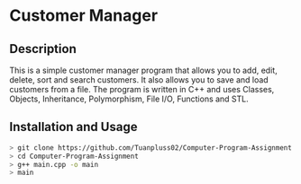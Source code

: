 # Customer Manager
## Description
This is a simple customer manager program that allows you to add, edit, delete, sort and search customers. It also allows you to save and load customers from a file. The program is written in C++ and uses Classes, Objects, Inheritance, Polymorphism, File I/O, Functions and STL.

## Installation and Usage
```bash
> git clone https://github.com/Tuanpluss02/Computer-Program-Assignment
> cd Computer-Program-Assignment
> g++ main.cpp -o main
> main
```
## 
